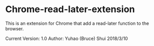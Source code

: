 # Chrome-read-later-extension

This is an extension for Chrome that add a read-later function to the browser.

Current Version: 1.0
Author: Yuhao (Bruce) Shui
2018/3/10